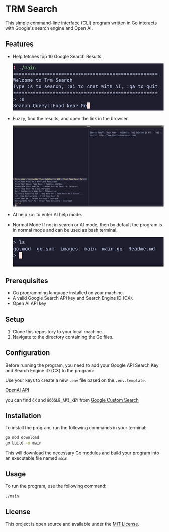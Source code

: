 # TRM Search

This simple command-line interface (CLI) program written in Go interacts with Google's search engine and Open AI.

## Features

- Help fetches top 10 Google Search Results.

  ![alt text](images/image.png)

- Fuzzy, find the results, and open the link in the browser.

  ![alt text](images/image-1.png)

- AI help
  `:ai` to enter AI help mode.

- Normal Mode
  If not in search or AI mode, then by default the program is in normal mode and can be used as bash terminal.

  ![alt text](images/image4.png)

## Prerequisites

- Go programming language installed on your machine.
- A valid Google Search API key and Search Engine ID (CX).
- Open AI API key

## Setup

1. Clone this repository to your local machine.
2. Navigate to the directory containing the Go files.

## Configuration

Before running the program, you need to add your Google API Search Key and Search Engine ID (CX) to the program:

Use your keys to create a new `.env` file based on the `.env.template`.

[OpenAI API](https://platform.openai.com/api-keys)

you can find `CX` and `GOOGLE_API_KEY` from
[Google Custom Search](https://developers.google.com/custom-search/v1/overview#search_engine_id)

## Installation

To install the program, run the following commands in your terminal:

```bash
go mod download
go build -o main
```

This will download the necessary Go modules and build your program into an executable file named `main`.

## Usage

To run the program, use the following command:

```bash
./main
```

## License

This project is open source and available under the [MIT License](LICENSE).
